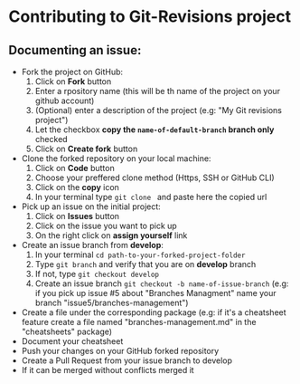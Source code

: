 # Contributing to Git-Revisions project

## Documenting an issue:

- Fork the project on GitHub: 
    1. Click on **Fork** button
    2. Enter a rpository name (this will be th name of the project on your github account)
    3. (Optional) enter a description of the project (e.g: "My Git revisions project")
    4. Let the checkbox **copy the `name-of-default-branch` branch only** checked
    5. Click on **Create fork** button
- Clone the forked repository on your local machine:
    1. Click on **Code** button
    2. Choose your preffered clone method (Https, SSH or GitHub CLI)
    3. Click on the **copy** icon
    4. In your terminal type `git clone ` and paste here the copied url
- Pick up an issue on the initial project:
    1. Click on **Issues** button
    2. Click on the issue you want to pick up
    3. On the right click on **assign yourself** link
- Create an issue branch from **develop**:
    1. In your terminal `cd path-to-your-forked-project-folder`
    2. Type `git branch` and verify that you are on **develop** branch
    3. If not, type `git checkout develop`
    4. Create an issue branch `git checkout -b name-of-issue-branch` (e.g: if you pick up issue #5 about "Branches Managment" name your branch "issue5/branches-management")
- Create a file under the corresponding package (e.g: if it's a cheatsheet feature create a file named "branches-management.md" in the "cheatsheets" package)
- Document your cheatsheet
- Push your changes on your GitHub forked repository
- Create a Pull Request from your issue branch to develop
- If it can be merged without conflicts merged it

